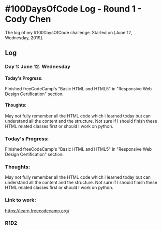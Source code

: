 # #100DaysOfCode Log - Round 1 - Cody Chen

The log of my #100DaysOfCode challenge. Started on [June 12, Wednesday, 2019].

## Log

<h3>Day 1: June 12. Wednesday</h3>
<h4>Today's Progress:</h4><p>
 Finished freeCodeCamp's "Basic HTML and HTML5" in "Responsive Web Design Certification" section.</p>
<h4>Thoughts:</h4>
<p>
  May not fully remember all the HTML code which I learned today but can understand all the content and the structure. Not sure if I should finish these HTML related classes first or should I work on python. </p>

### Today's Progress:
Finished freeCodeCamp's "Basic HTML and HTML5" in "Responsive Web Design Certification" section.

### Thoughts:
May not fully remember all the HTML code which I learned today but can understand all the content and the structure. Not sure if I should finish these HTML related classes first or should I work on python. 

### Link to work: 
https://learn.freecodecamp.org/


### R1D2
